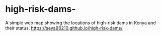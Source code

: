 # high-risk-dams-
A simple web map showing the locations of high-risk dams in Kenya and their status.
https://seya90210.github.io/high-risk-dams/
